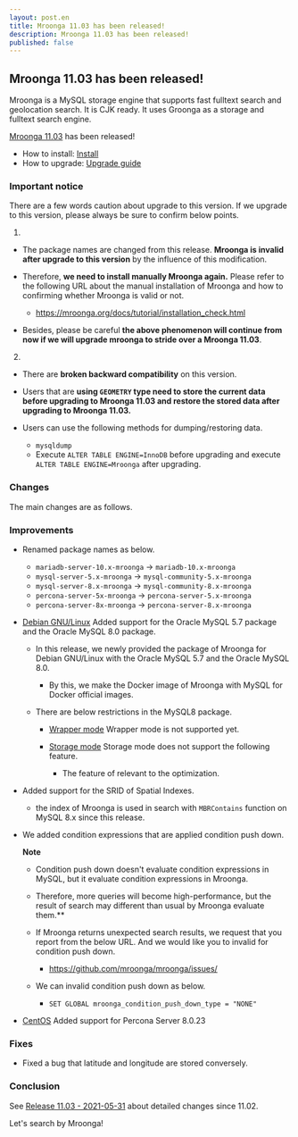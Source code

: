 ```yaml
---
layout: post.en
title: Mroonga 11.03 has been released!
description: Mroonga 11.03 has been released!
published: false
---
```


## Mroonga 11.03 has been released!

Mroonga is a MySQL storage engine that supports fast fulltext search
and geolocation search. It is CJK ready. It uses Groonga as a storage
and fulltext search engine.

[Mroonga 11.03](/docs/news.html#release-11-03) has been released!

* How to install: [Install](/docs/install.html)
* How to upgrade: [Upgrade guide](/docs/upgrade.html)

### Important notice

There are a few words caution about upgrade to this version.
If we upgrade to this version, please always be sure to confirm below points.

1.
  * The package names are changed from this release.
    **Mroonga is invalid after upgrade to this version** by the influence of this modification.

  * Therefore, **we need to install manually Mroonga again.**
    Please refer to the following URL about the manual installation of Mroonga and how to confirming whether Mroonga is valid or not.

    * https://mroonga.org/docs/tutorial/installation_check.html

  * Besides, please be careful **the above phenomenon will continue from now if we will upgrade mroonga to stride over a Mroonga 11.03**.

2.
  * There are **broken backward compatibility** on this version.

  * Users that are **using ``GEOMETRY`` type need to store the current data before upgrading to Mroonga 11.03 and restore the stored data after upgrading to Mroonga 11.03.**

  * Users can use the following methods for dumping/restoring data.

    * ``mysqldump``
    * Execute ``ALTER TABLE ENGINE=InnoDB`` before upgrading and execute ``ALTER TABLE ENGINE=Mroonga`` after upgrading.

### Changes

The main changes are as follows.

### Improvements

* Renamed package names as below.

  * ``mariadb-server-10.x-mroonga`` -> ``mariadb-10.x-mroonga``
  * ``mysql-server-5.x-mroonga`` -> ``mysql-community-5.x-mroonga``
  * ``mysql-server-8.x-mroonga`` -> ``mysql-community-8.x-mroonga``
  * ``percona-server-5x-mroonga`` -> ``percona-server-5.x-mroonga``
  * ``percona-server-8x-mroonga`` -> ``percona-server-8.x-mroonga``

* [Debian GNU/Linux](/docs/install/debian.html) Added support for the Oracle MySQL 5.7 package and the Oracle MySQL 8.0 package.

  * In this release, we newly provided the package of Mroonga for Debian GNU/Linux with the Oracle MySQL 5.7 and the Oracle MySQL 8.0.

    * By this, we make the Docker image of Mroonga with MySQL for Docker official images.

  * There are below restrictions in the MySQL8 package.

    * [Wrapper mode](/docs/tutorial/wrapper.html) Wrapper mode is not supported yet.

    * [Storage mode](/docs/tutorial/storage.html) Storage mode does not support the following feature.

      * The feature of relevant to the optimization.

* Added support for the SRID of Spatial Indexes.

  * the index of Mroonga is used in search with ``MBRContains`` function on MySQL 8.x since this release.

* We added condition expressions that are applied condition push down.

  **Note**

    * Condition push down doesn't evaluate condition expressions in MySQL, but it evaluate condition expressions in Mroonga.

     * Therefore, more queries will become high-performance, but the result of search may different than usual by Mroonga evaluate them.**

     * If Mroonga returns unexpected search results, we request that you report from the below URL. And we would like you to invalid for condition push down.

       * https://github.com/mroonga/mroonga/issues/

     * We can invalid condition push down as below.

       * ``SET GLOBAL mroonga_condition_push_down_type = "NONE"``

* [CentOS](/docs/install/centos.html) Added support for Percona Server 8.0.23

### Fixes

* Fixed a bug that latitude and longitude are stored conversely.

### Conclusion

See [Release 11.03 - 2021-05-31](/docs/news.html#release-11-03) about detailed changes since 11.02.

Let's search by Mroonga!
